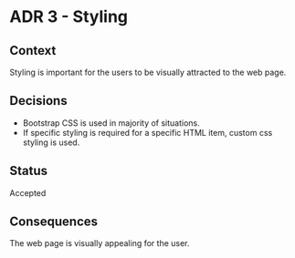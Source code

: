 # ADR 3 - Styling

## Context
Styling is important for the users to be visually attracted to the web page.

## Decisions
- Bootstrap CSS is used in majority of situations.
- If specific styling is required for a specific HTML item, custom css styling is used.

## Status
Accepted

## Consequences
The web page is visually appealing for the user.
